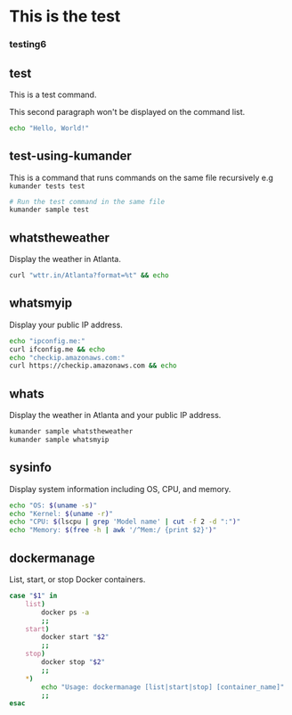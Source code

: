 # This is the test 

### testing6

## test

This is a test command.

This second paragraph won't be displayed on the command list.

```bash
echo "Hello, World!"
```

## test-using-kumander

This is a command that runs commands on the same file recursively e.g `kumander tests test`

```bash
# Run the test command in the same file
kumander sample test
```

## whatstheweather

Display the weather in Atlanta.

```bash
curl "wttr.in/Atlanta?format=%t" && echo
```

## whatsmyip

Display your public IP address.

```bash
echo "ipconfig.me:"
curl ifconfig.me && echo
echo "checkip.amazonaws.com:"
curl https://checkip.amazonaws.com && echo
```

## whats

Display the weather in Atlanta and your public IP address.

```bash
kumander sample whatstheweather
kumander sample whatsmyip
```

## sysinfo

Display system information including OS, CPU, and memory.

```bash
echo "OS: $(uname -s)"
echo "Kernel: $(uname -r)"
echo "CPU: $(lscpu | grep 'Model name' | cut -f 2 -d ":")"
echo "Memory: $(free -h | awk '/^Mem:/ {print $2}')"
```

## dockermanage

List, start, or stop Docker containers.

```bash
case "$1" in
    list)
        docker ps -a
        ;;
    start)
        docker start "$2"
        ;;
    stop)
        docker stop "$2"
        ;;
    *)
        echo "Usage: dockermanage [list|start|stop] [container_name]"
        ;;
esac
```